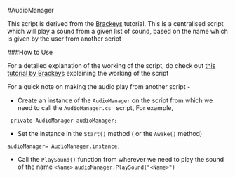 #AudioManager

This script is derived from the [Brackeys](http://brackeys.com/) tutorial. This is a centralised script which will play a sound from a given list of sound, based on the name which is given by the user from another script

###How to Use

For a detailed explanation of the working of the script, do check out [this tutorial by Brackeys](https://www.youtube.com/watch?v=HhFKtiRd0qI) explaining the working of the script

For a quick note on making the audio play from another script - 
* Create an instance of the ```AudioManager``` on the script from which we need to call the ```AudioManager.cs ```  script, For example, 

``` private AudioManager audioManager;```

* Set the instance in the  ```Start()``` method ( or the ``` Awake() ``` method)

```audioManager= AudioManager.instance;```

* Call the ```PlaySound()``` function from wherever we need to play the sound of the name ```<Name>```
  ```audioManager.PlaySound("<Name>")```

